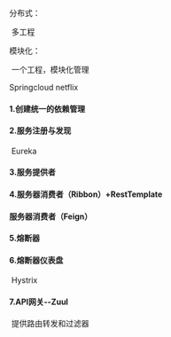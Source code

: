 分布式：

​	多工程

模块化：

​	一个工程，模块化管理



Springcloud netflix

#### 1.创建统一的依赖管理



#### 2.服务注册与发现

​	Eureka

#### 3.服务提供者

#### 4.服务器消费者（Ribbon）+RestTemplate

####       服务器消费者（Feign）

#### 5.熔断器

#### 6.熔断器仪表盘

​	Hystrix

#### 7.API网关--Zuul

​	提供路由转发和过滤器